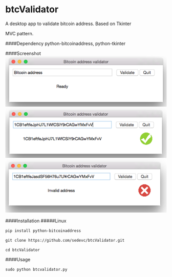 btcValidator
======

A desktop app to validate bitcoin address. Based on Tkinter


MVC pattern.

####Dependency
python-bitcoinaddress, python-tkinter

####Screenshot
![AB](https://github.com/sedevc/btcValidator/blob/master/screenshot0.png)
![AB](https://github.com/sedevc/btcValidator/blob/master/screenshot1.png)
![AB](https://github.com/sedevc/btcValidator/blob/master/screenshot2.png)

####Installation
#####Linux
```
pip install python-bitcoinaddress
```

```
git clone https://github.com/sedevc/btcValidator.git
```

```
cd btcValidator
```
####Usage
```
sudo python btcvalidator.py
```

